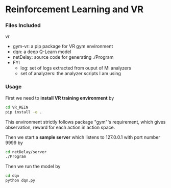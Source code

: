 # Reinforcement Learning and VR

### Files Included
vr
- gym-vr: a pip package for VR gym environment
- dqn: a deep Q-Learn model
- netDelay: source code for generating ./Program
- FYI
  - log: set of logs extracted from ouput of MI analyzers
  - set of analyzers: the analyzer scripts I am using

### Usage
First we need to **install VR training environment** by

```bash
cd VR_REIN
pip install -e .
```
This environment strictly follows package "gym"'s requirement, which gives observation, reward for each action in action space.

Then we start a **sample server** which listens to 127.0.0.1 with port number 9999 by
```bash
cd netDelay/server
./Program
```

Then we run the model by 
```bash
cd dqn
python dqn.py
```
